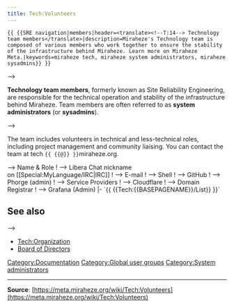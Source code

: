 ```yaml
---
title: Tech:Volunteers
---
```


 `{{ {{SRE navigation|members|header=<translate><!--T:14--> Technology team members</translate>|description=Miraheze's Technology team is composed of various members who work together to ensure the stability of the infrastructure behind Miraheze. Learn more on Miraheze Meta.|keywords=miraheze tech, miraheze system administrators, miraheze sysadmins}} }}`
<!-- <!--T:1--> -->

**Technology team members**, formerly known as Site Reliability Engineering, are responsible for the technical operation and stability of the infrastructure behind Miraheze. Team members are often referred to as **system administrators** (or **sysadmins**).

<!-- <!--T:15--> -->

The team includes volunteers in technical and less-technical roles, including project management and community liaising. You can contact the team at tech `{{ {{@}} }}`miraheze.org.
<div style="width: 100%; overflow: auto;>
{| class="wikitable center"
|-
! class="unsortable"| [ `{{ {{fullurl:Tech:Volunteers/List|action=edit}} }}` +/-]
! <!-- <!--T:3--> -->
Name & Role
! <!-- <!--T:4--> -->
Libera Chat nickname <br /> on [[Special:MyLanguage/IRC|IRC]]
! <!-- <!--T:5--> -->
E-mail
! <!-- <!--T:6--> -->
Shell
! <!-- <!--T:7--> -->
GitHub
! <!-- <!--T:8--> -->
Phorge (admin)
! <!-- <!--T:9--> -->
Service Providers
! <!-- <!--T:16--> -->
Cloudflare
! <!-- <!--T:10--> -->
Domain Registrar
! <!-- <!--T:11--> -->
Grafana (Admin)
|- `{{ {{Tech:{{BASEPAGENAME}}/List}} }}`

## See also 

<!-- <!--T:12--> -->
* [Tech:Organization](/tech-docs/techorganization.md)
* [Board of Directors](https://meta.miraheze.org/wiki/Board_of_Directors)

[Category:Documentation](https://meta.miraheze.org/wiki/Category:Documentation)
[Category:Global user groups](https://meta.miraheze.org/wiki/Category:Global_user_groups)
[Category:System administrators](https://meta.miraheze.org/wiki/Category:System_administrators)

----
**Source**: [https://meta.miraheze.org/wiki/Tech:Volunteers](https://meta.miraheze.org/wiki/Tech:Volunteers)